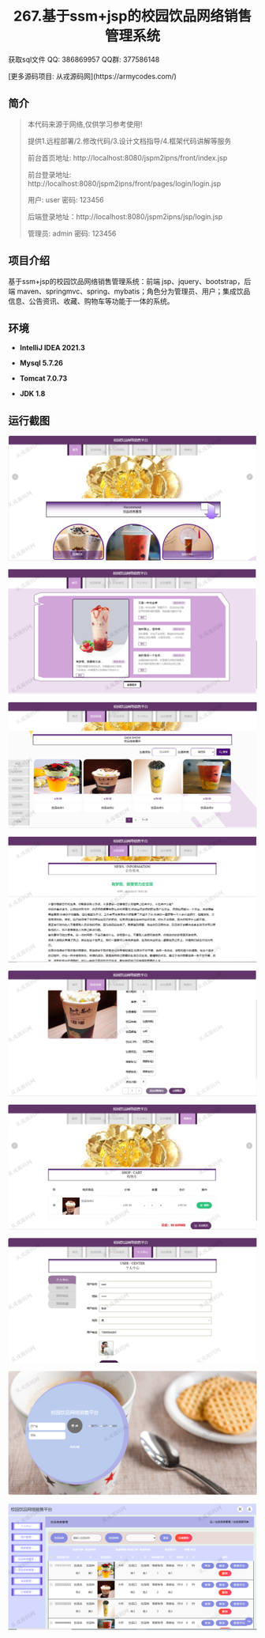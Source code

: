 <p><h1 align="center">267.基于ssm+jsp的校园饮品网络销售管理系统</h1></p>

<p> 获取sql文件 QQ: 386869957 QQ群: 377586148 </p>
<p> [更多源码项目: 从戎源码网](https://armycodes.com/) </p>

## 简介

> 本代码来源于网络,仅供学习参考使用!
>
> 提供1.远程部署/2.修改代码/3.设计文档指导/4.框架代码讲解等服务
>
> 前台首页地址: http://localhost:8080/jspm2ipns/front/index.jsp
>
> 前台登录地址: http://localhost:8080/jspm2ipns/front/pages/login/login.jsp
>
> 用户: user 密码: 123456
>
> 后端登录地址：http://localhost:8080/jspm2ipns/jsp/login.jsp
>
> 管理员: admin   密码: 123456
>

## 项目介绍
基于ssm+jsp的校园饮品网络销售管理系统：前端 jsp、jquery、bootstrap，后端 maven、springmvc、spring、mybatis；角色分为管理员、用户；集成饮品信息、公告资讯、收藏、购物车等功能于一体的系统。

## 环境

- <b>IntelliJ IDEA 2021.3</b>

- <b>Mysql 5.7.26</b>

- <b>Tomcat 7.0.73</b>

- <b>JDK 1.8</b>

## 运行截图
![](screenshot/1.png)

![](screenshot/2.png)

![](screenshot/3.png)

![](screenshot/4.png)

![](screenshot/5.png)

![](screenshot/6.png)

![](screenshot/7.png)

![](screenshot/8.png)

![](screenshot/9.png)
